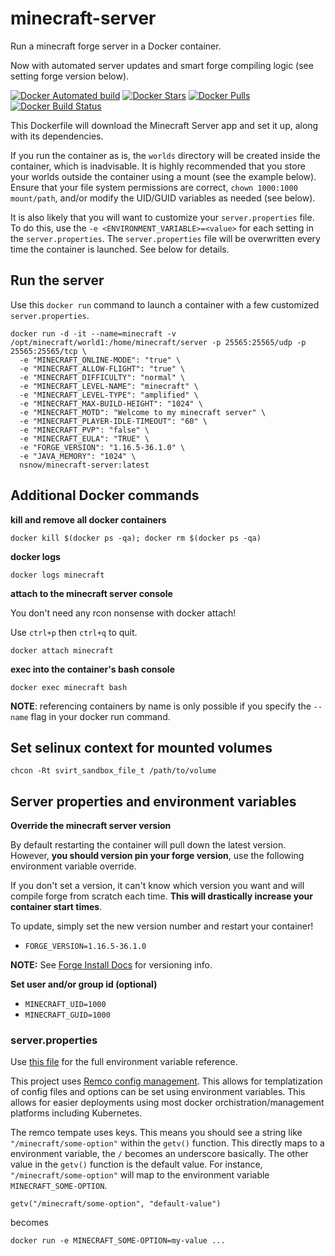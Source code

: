 # minecraft-server
Run a minecraft forge server in a Docker container.

Now with automated server updates and smart forge compiling logic (see setting forge version below).

[![Docker Automated build](https://img.shields.io/docker/automated/nsnow/minecraft-server.svg)](https://hub.docker.com/r/nsnow/minecraft-server)
[![Docker Stars](https://img.shields.io/docker/stars/nsnow/minecraft-server.svg)](https://hub.docker.com/r/nsnow/minecraft-server)
[![Docker Pulls](https://img.shields.io/docker/pulls/nsnow/minecraft-server.svg)](https://hub.docker.com/r/nsnow/minecraft-server)
[![Docker Build Status](https://img.shields.io/docker/build/nsnow/minecraft-server.svg)](https://hub.docker.com/r/nsnow/minecraft-server/builds)


This Dockerfile will download the Minecraft Server app and set it up, along with its dependencies.

If you run the container as is, the `worlds` directory will be created inside the container, which is inadvisable.
It is highly recommended that you store your worlds outside the container using a mount (see the example below).
Ensure that your file system permissions are correct, `chown 1000:1000 mount/path`, and/or modify the UID/GUID variables as needed (see below).

It is also likely that you will want to customize your `server.properties` file.
To do this, use the `-e <ENVIRONMENT_VARIABLE>=<value>` for each setting in the `server.properties`.
The `server.properties` file will be overwritten every time the container is launched. See below for details.


## Run the server

Use this `docker run` command to launch a container with a few customized `server.properties`.

```
docker run -d -it --name=minecraft -v /opt/minecraft/world1:/home/minecraft/server -p 25565:25565/udp -p 25565:25565/tcp \
  -e "MINECRAFT_ONLINE-MODE": "true" \
  -e "MINECRAFT_ALLOW-FLIGHT": "true" \
  -e "MINECRAFT_DIFFICULTY": "normal" \
  -e "MINECRAFT_LEVEL-NAME": "minecraft" \
  -e "MINECRAFT_LEVEL-TYPE": "amplified" \
  -e "MINECRAFT_MAX-BUILD-HEIGHT": "1024" \
  -e "MINECRAFT_MOTD": "Welcome to my minecraft server" \
  -e "MINECRAFT_PLAYER-IDLE-TIMEOUT": "60" \
  -e "MINECRAFT_PVP": "false" \
  -e "MINECRAFT_EULA": "TRUE" \
  -e "FORGE_VERSION": "1.16.5-36.1.0" \
  -e "JAVA_MEMORY": "1024" \
  nsnow/minecraft-server:latest
```


## Additional Docker commands

**kill and remove all docker containers**

`docker kill $(docker ps -qa); docker rm $(docker ps -qa)`

**docker logs**

`docker logs minecraft`

**attach to the minecraft server console**

You don't need any rcon nonsense with docker attach!

Use `ctrl+p` then `ctrl+q` to quit.

`docker attach minecraft`

**exec into the container's bash console**

`docker exec minecraft bash`


**NOTE**: referencing containers by name is only possible if you specify the `--name` flag in your docker run command.


## Set selinux context for mounted volumes

`chcon -Rt svirt_sandbox_file_t /path/to/volume`


## Server properties and environment variables

**Override the minecraft server version**

By default restarting the container will pull down the latest version.
However, **you should version pin your forge version**, use the following environment variable override.

If you don't set a version, it can't know which version you want and will compile forge from scratch each time.
**This will drastically increase your container start times**.

To update, simply set the new version number and restart your container!

* `FORGE_VERSION=1.16.5-36.1.0`

**NOTE:** See [Forge Install Docs](https://files.minecraftforge.net/net/minecraftforge/forge/) for versioning info.

**Set user and/or group id (optional)**
* `MINECRAFT_UID=1000`
* `MINECRAFT_GUID=1000`

### server.properties
Use [this file](https://github.com/japtain-cack/minecraft-server/blob/master/remco/templates/server.properties) for the full environment variable reference.
 
This project uses [Remco config management](https://github.com/HeavyHorst/remco).
This allows for templatization of config files and options can be set using environment variables.
This allows for easier deployments using most docker orchistration/management platforms including Kubernetes.

The remco tempate uses keys. This means you should see a string like `"/minecraft/some-option"` within the `getv()` function.
This directly maps to a environment variable, the `/` becomes an underscore basically. The other value in the `getv()` function is the default value.
For instance, `"/minecraft/some-option"` will map to the environment variable `MINECRAFT_SOME-OPTION`.

`getv("/minecraft/some-option", "default-value")`

becomes

`docker run -e MINECRAFT_SOME-OPTION=my-value ...`

